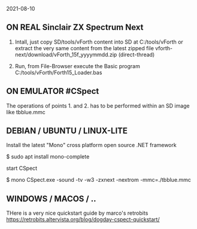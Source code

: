 2021-08-10

ON REAL Sinclair ZX Spectrum Next
---------------------------------

1. Intall, just copy SD/tools/vForth content into SD  at C:/tools/vForth
   or extract the very same content from the latest zipped file
   vforth-next/download/vForth_15f_yyyymmdd.zip (direct-thread)

2. Run, from File-Browser execute the Basic program C:/tools/vForth/Forth15_Loader.bas



ON EMULATOR #CSpect
------------------

The operations of points 1. and 2. has to be performed within an SD image like   tbblue.mmc  



DEBIAN / UBUNTU / LINUX-LITE
----------------------------

Install the latest  "Mono"  cross platform open source .NET framework

  $ sudo apt install mono-complete

start CSpect

  $ mono CSpect.exe -sound -tv -w3  -zxnext -nextrom  -mmc=./tbblue.mmc



WINDOWS / MACOS / ..
--------------------

THere is a very nice quickstart guide by marco's retrobits
https://retrobits.altervista.org/blog/dogday-cspect-quickstart/



